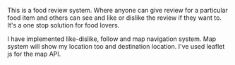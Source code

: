 This is a food review system. Where anyone can give review for a particular food item and others can see and like or dislike the review if they want to. It's a one stop solution for food lovers.

I have implemented like-dislike, follow and map navigation system. Map system will show my location too and destination location. I've used leaflet js for the map API.
